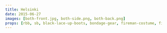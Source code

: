 ```yaml
---
title: Helsinki
date: 2015-06-27
images: [both-front.jpg, both-side.png, both-back.png]
props: [rbb, sb, black-lace-up-boots, bondage-gear, fireman-costume, fireman-hat, studded-black-choker, pearl-necklace, aviators, earrings, fire-extinguisher-and-sign, freddie-mustache]
---
```

